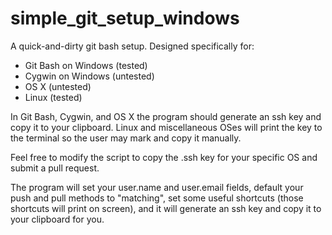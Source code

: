 # simple_git_setup_windows
A quick-and-dirty git bash setup.
Designed specifically for:
- Git Bash on Windows (tested)
- Cygwin on Windows (untested)
- OS X (untested)
- Linux (tested)

In Git Bash, Cygwin, and OS X the program should generate an ssh key and copy it to your clipboard. Linux and miscellaneous OSes will print the key to the terminal so the user may mark and copy it manually.

Feel free to modify the script to copy the .ssh key for your specific OS and submit a pull request.

The program will set your user.name and user.email fields, default your push and pull methods to "matching", set some useful shortcuts (those shortcuts will print on screen), and it will generate an ssh key and copy it to your clipboard for you.
